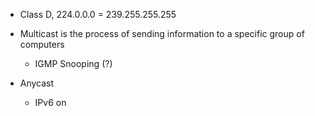 - Class D, 224.0.0.0 = 239.255.255.255 
- Multicast is the process of sending information to a specific group of computers 
	- IGMP Snooping (?) 


- Anycast
	- IPv6 on